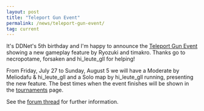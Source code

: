 ```yaml
---
layout: post
title: "Teleport Gun Event"
permalink: /news/teleport-gun-event/
tag: current
---
```


It's DDNet's 5th birthday and I'm happy to announce the [Teleport Gun Event](https://forum.ddnet.tw/viewtopic.php?f=33&t=6581) showing a new gameplay feature by Ryozuki and timakro. Thanks go to necropotame, forsaken and hi\_leute\_gll for helping!

From Friday, July 27 to Sunday, August 5 we will have a Moderate by Meliodafu & hi\_leute\_gll and a Solo map by hi\_leute\_gll running, presenting the new feature. The best times when the event finishes will be shown in the [tournaments](/tournaments/) page.

See the [forum thread](https://forum.ddnet.tw/viewtopic.php?f=33&t=6581) for further information.
